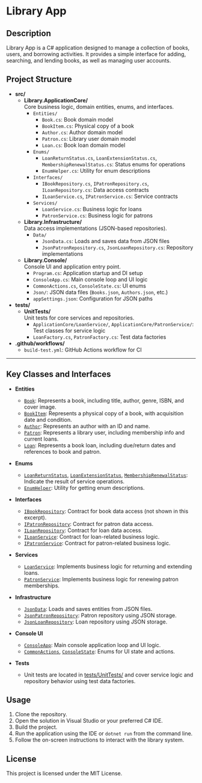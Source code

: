 # Library App

## Description

Library App is a C# application designed to manage a collection of books, users, and borrowing activities. It provides a simple interface for adding, searching, and lending books, as well as managing user accounts.

## Project Structure

- **src/**
  - **Library.ApplicationCore/**  
    Core business logic, domain entities, enums, and interfaces.
    - `Entities/`  
      - `Book.cs`: Book domain model  
      - `BookItem.cs`: Physical copy of a book  
      - `Author.cs`: Author domain model  
      - `Patron.cs`: Library user domain model  
      - `Loan.cs`: Book loan domain model  
    - `Enums/`  
      - `LoanReturnStatus.cs`, `LoanExtensionStatus.cs`, `MembershipRenewalStatus.cs`: Status enums for operations  
      - `EnumHelper.cs`: Utility for enum descriptions  
    - `Interfaces/`  
      - `IBookRepository.cs`, `IPatronRepository.cs`, `ILoanRepository.cs`: Data access contracts  
      - `ILoanService.cs`, `IPatronService.cs`: Service contracts  
    - `Services/`  
      - `LoanService.cs`: Business logic for loans  
      - `PatronService.cs`: Business logic for patrons  
  - **Library.Infrastructure/**  
    Data access implementations (JSON-based repositories).
    - `Data/`  
      - `JsonData.cs`: Loads and saves data from JSON files  
      - `JsonPatronRepository.cs`, `JsonLoanRepository.cs`: Repository implementations  
  - **Library.Console/**  
    Console UI and application entry point.
    - `Program.cs`: Application startup and DI setup  
    - `ConsoleApp.cs`: Main console loop and UI logic  
    - `CommonActions.cs`, `ConsoleState.cs`: UI enums  
    - `Json/`: JSON data files (`Books.json`, `Authors.json`, etc.)  
    - `appSettings.json`: Configuration for JSON paths  
- **tests/**
  - **UnitTests/**  
    Unit tests for core services and repositories.
    - `ApplicationCore/LoanService/`, `ApplicationCore/PatronService/`: Test classes for service logic  
    - `LoanFactory.cs`, `PatronFactory.cs`: Test data factories  
- **.github/workflows/**  
  - `build-test.yml`: GitHub Actions workflow for CI

---

## Key Classes and Interfaces

- **Entities**
  - [`Book`](src/Library.ApplicationCore/Entities/Book.cs): Represents a book, including title, author, genre, ISBN, and cover image.
  - [`BookItem`](src/Library.ApplicationCore/Entities/BookItem.cs): Represents a physical copy of a book, with acquisition date and condition.
  - [`Author`](src/Library.ApplicationCore/Entities/Author.cs): Represents an author with an ID and name.
  - [`Patron`](src/Library.ApplicationCore/Entities/Patron.cs): Represents a library user, including membership info and current loans.
  - [`Loan`](src/Library.ApplicationCore/Entities/Loan.cs): Represents a book loan, including due/return dates and references to book and patron.

- **Enums**
  - [`LoanReturnStatus`](src/Library.ApplicationCore/Enums/LoanReturnStatus.cs), [`LoanExtensionStatus`](src/Library.ApplicationCore/Enums/LoanExtensionStatus.cs), [`MembershipRenewalStatus`](src/Library.ApplicationCore/Enums/MembershipRenewalStatus.cs): Indicate the result of service operations.
  - [`EnumHelper`](src/Library.ApplicationCore/Enums/EnumHelper.cs): Utility for getting enum descriptions.

- **Interfaces**
  - [`IBookRepository`](src/Library.ApplicationCore/Interfaces/IBookRepository.cs): Contract for book data access (not shown in this excerpt).
  - [`IPatronRepository`](src/Library.ApplicationCore/Interfaces/IPatronRepository.cs): Contract for patron data access.
  - [`ILoanRepository`](src/Library.ApplicationCore/Interfaces/ILoanRepository.cs): Contract for loan data access.
  - [`ILoanService`](src/Library.ApplicationCore/Interfaces/ILoanService.cs): Contract for loan-related business logic.
  - [`IPatronService`](src/Library.ApplicationCore/Interfaces/IPatronService.cs): Contract for patron-related business logic.

- **Services**
  - [`LoanService`](src/Library.ApplicationCore/Services/LoanService.cs): Implements business logic for returning and extending loans.
  - [`PatronService`](src/Library.ApplicationCore/Services/PatronService.cs): Implements business logic for renewing patron memberships.

- **Infrastructure**
  - [`JsonData`](src/Library.Infrastructure/Data/JsonData.cs): Loads and saves entities from JSON files.
  - [`JsonPatronRepository`](src/Library.Infrastructure/Data/JsonPatronRepository.cs): Patron repository using JSON storage.
  - [`JsonLoanRepository`](src/Library.Infrastructure/Data/JsonLoanRepository.cs): Loan repository using JSON storage.

- **Console UI**
  - [`ConsoleApp`](src/Library.Console/ConsoleApp.cs): Main console application loop and UI logic.
  - [`CommonActions`](src/Library.Console/CommonActions.cs), [`ConsoleState`](src/Library.Console/ConsoleState.cs): Enums for UI state and actions.

- **Tests**
  - Unit tests are located in [tests/UnitTests/](tests/UnitTests/) and cover service logic and repository behavior using test data factories.

## Usage

1. Clone the repository.
2. Open the solution in Visual Studio or your preferred C# IDE.
3. Build the project.
4. Run the application using the IDE or `dotnet run` from the command line.
5. Follow the on-screen instructions to interact with the library system.

## License

This project is licensed under the MIT License.
